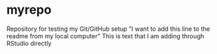 # myrepo
Repository for testing my Git/GitHub setup
"I want to add this line to the readme from my local computer" 
This is text that I am adding through RStudio directly

